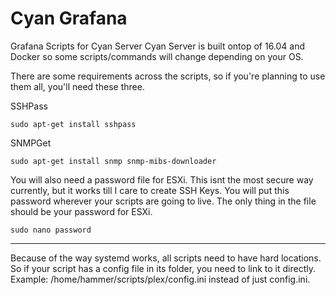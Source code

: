 # Cyan Grafana
Grafana Scripts for Cyan Server
Cyan Server is built ontop of 16.04 and Docker so some scripts/commands will change depending on your OS. 

There are some requirements across the scripts, so if you're planning to use them all, you'll need these three. 

SSHPass
```
sudo apt-get install sshpass
```
SNMPGet
```
sudo apt-get install snmp snmp-mibs-downloader
```
You will also need a password file for ESXi. This isnt the most secure way currently, but it works till I care to create SSH Keys. 
You will put this password wherever your scripts are going to live. The only thing in the file should be your password for ESXi.
```
sudo nano password
```
---

Because of the way systemd works, all scripts need to have hard locations. So if your script has a config file in its folder, you need to link to it directly. Example: /home/hammer/scripts/plex/config.ini instead of just config.ini. 
